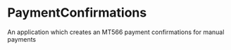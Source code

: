 # PaymentConfirmations
An application which creates an MT566 payment confirmations for manual payments

